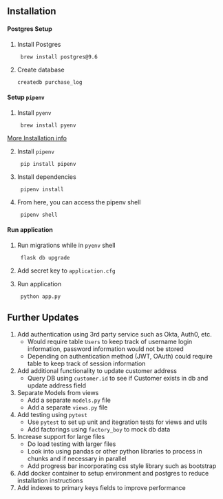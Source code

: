 ## Installation

#### Postgres Setup

1. Install Postgres

    	brew install postgres@9.6

2. Create database

    ```
    createdb purchase_log
    ```

#### Setup `pipenv`

1. Install `pyenv`

    	brew install pyenv

[More Installation info](https://github.com/pyenv/pyenv#installation)


2. Install `pipenv`

    	pip install pipenv

3. Install dependencies

    	pipenv install

4. From here, you can access the pipenv shell

    	pipenv shell


#### Run application

1. Run migrations while in `pyenv` shell

    	flask db upgrade

2. Add secret key to `application.cfg`

3. Run application

    	python app.py


## Further Updates

1. Add authentication using 3rd party service such as Okta, Auth0, etc.
    * Would require table `Users` to keep track of username login information, password information would not be stored
    * Depending on authentication method (JWT, OAuth) could require table to keep track of session information
2. Add additional functionality to update customer address
    * Query DB using `customer.id` to see if Customer exists in db and update address field
3. Separate Models from views
    * Add a separate `models.py` file
    * Add a separate `views.py` file
4. Add testing using `pytest`
    * Use `pytest` to set up unit and itegration tests for views and utils
    * Add factorings using `factory_boy` to mock db data
5. Increase support for large files
    * Do load testing with larger files
    * Look into using pandas or other python libraries to process in chunks and if necessary in parallel
    * Add progress bar incorporating css style library such as bootstrap
6. Add docker container to setup environment and postgres to reduce installation instructions
7. Add indexes to primary keys fields to improve performance